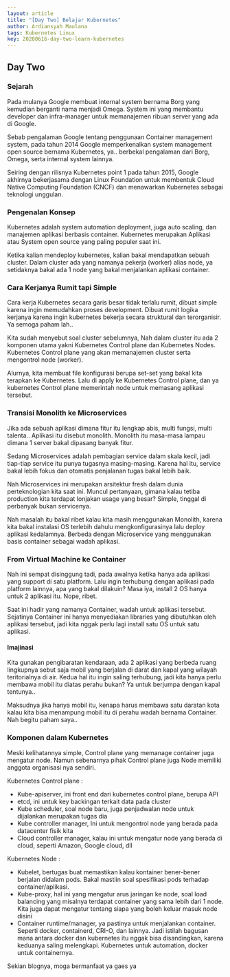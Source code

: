 ```yaml
---
layout: article
title: "[Day Two] Belajar Kubernetes"
author: Ardiansyah Maulana
tags: Kubernetes Linux
key: 20200616-day-two-learn-kubernetes
---
```

## Day Two

### Sejarah

Pada mulanya Google membuat internal system bernama Borg yang kemudian berganti nama menjadi Omega. System ini yang membantu developer dan infra-manager untuk memanajemen ribuan server yang ada di Google.

Sebab pengalaman Google tentang penggunaan Container management system, pada tahun 2014 Google memperkenalkan system management open source bernama Kubernetes, ya.. berbekal pengalaman dari Borg, Omega, serta internal system lainnya.

Seiring dengan rilisnya Kubernetes point 1 pada tahun 2015, Google akhirnya bekerjasama dengan Linux Foundation untuk membentuk Cloud Native Computing Foundation (CNCF) dan menawarkan Kubernetes sebagai teknologi unggulan.

### Pengenalan Konsep

Kubernetes adalah system automation deployment, juga auto scaling, dan manajemen aplikasi berbasis container. Kubernetes merupakan Aplikasi atau System open source yang paling populer saat ini. 

Ketika kalian mendeploy kubernetes, kalian bakal mendapatkan sebuah cluster. Dalam cluster ada yang namanya pekerja (worker) alias node, ya setidaknya bakal ada 1 node yang bakal menjalankan aplikasi container.

### Cara Kerjanya Rumit tapi Simple

Cara kerja Kubernetes secara garis besar tidak terlalu rumit, dibuat simple karena ingin memudahkan proses development. Dibuat rumit logika kerjanya karena ingin kubernetes bekerja secara struktural dan terorganisir. Ya semoga paham lah..

Kita sudah menyebut soal cluster sebelumnya, Nah dalam cluster itu ada 2 komponen utama yakni Kubernetes Control plane dan Kubernetes Nodes. Kubernetes Control plane yang akan memanajemen cluster serta mengontrol node (worker).

Alurnya, kita membuat file konfigurasi berupa set-set yang bakal kita terapkan ke Kubernetes. Lalu di apply ke Kubernetes Control plane, dan ya kubernetes Control plane memerintah node untuk memasang aplikasi tersebut.

### Transisi Monolith ke Microservices

Jika ada sebuah aplikasi dimana fitur itu lengkap abis, multi fungsi, multi talenta.. Aplikasi itu disebut monolith. Monolith itu masa-masa lampau dimana 1 server bakal dipasang banyak fitur.

Sedang Microservices adalah pembagian service dalam skala kecil, jadi tiap-tiap service itu punya tugasnya masing-masing. Karena hal itu, service bakal lebih fokus dan otomatis penjalanan tugas bakal lebih baik.

Nah Microservices ini merupakan arsitektur fresh dalam dunia perteknologian kita saat ini. Muncul pertanyaan, gimana kalau tetiba production kita terdapat lonjakan usage yang besar? Simple, tinggal di perbanyak bukan servicenya.

Nah masalah itu bakal ribet kalau kita masih menggunakan Monolith, karena kita bakal instalasi OS terlebih dahulu mengkonfigurasinya lalu deploy aplikasi kedalamnya. Berbeda dengan Microservice yang menggunakan basis container sebagai wadah aplikasi.

### From Virtual Machine ke Container

Nah ini sempat disinggung tadi, pada awalnya ketika hanya ada aplikasi yang support di satu platform. Lalu ingin terhubung dengan aplikasi pada platform lainnya, apa yang bakal dilakuin? Masa iya, install 2 OS hanya untuk 2 aplikasi itu. Nope, ribet.

Saat ini hadir yang namanya Container, wadah untuk aplikasi tersebut. Sejatinya Container ini hanya menyediakan libraries yang dibutuhkan oleh aplikasi tersebut, jadi kita nggak perlu lagi install satu OS untuk satu aplikasi.

#### Imajinasi

Kita gunakan pengibaratan kendaraan, ada 2 aplikasi yang berbeda ruang lingkupnya sebut saja mobil yang berjalan di darat dan kapal yang wilayah teritorialnya di air. Kedua hal itu ingin saling terhubung, jadi kita hanya perlu membawa mobil itu diatas perahu bukan? Ya untuk berjumpa dengan kapal tentunya..

Maksudnya jika hanya mobil itu, kenapa harus membawa satu daratan kota kalau kita bisa menampung mobil itu di perahu wadah bernama Container. Nah begitu paham saya..

### Komponen dalam Kubernetes

Meski kelihatannya simple, Control plane yang memanage container juga mengatur node. Namun sebenarnya pihak Control plane juga Node memiliki anggota organisasi nya sendiri.

Kubernetes Control plane :

- Kube-apiserver, ini front end dari kubernetes control plane, berupa API
- etcd, ini untuk key backingan terkait data pada cluster
- Kube scheduler, soal node baru, juga penjadwalan node untuk dijalankan merupakan tugas dia
- Kube controller manager, Ini untuk mengontrol node yang berada pada datacenter fisik kita
- Cloud controller manager, kalau ini untuk mengatur node yang berada di cloud, seperti Amazon, Google cloud, dll

Kubernetes Node :

- Kubelet, bertugas buat memastikan kalau kontainer bener-bener berjalan didalam pods. Bakal mastiin soal spesifikasi pods terhadap container/aplikasi.
- Kube-proxy, hal ini yang mengatur arus jaringan ke node, soal load balancing yang misalnya terdapat container yang sama lebih dari 1 node. Kita juga dapat mengatur tentang siapa yang boleh keluar masuk  node disini
- Container runtime/manager, ya pastinya untuk menjalankan container. Seperti docker, containerd, CRI-O, dan lainnya. Jadi istilah bagusan mana antara docker dan kubernetes itu nggak bisa disandingkan, karena keduanya saling melengkapi. Kubernetes untuk automation, docker untuk containernya.

Sekian blognya, moga bermanfaat ya gaes ya
